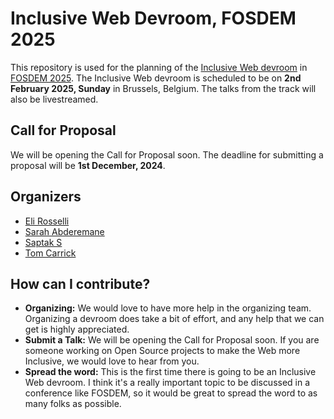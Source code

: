 # Inclusive Web Devroom, FOSDEM 2025

This repository is used for the planning of the [Inclusive Web devroom](https://fosdem.org/2025/schedule/track/inclusive-web/) in [FOSDEM 2025](https://fosdem.org/2025/). The Inclusive Web devroom is scheduled to be on **2nd February 2025, Sunday** in Brussels, Belgium. The talks from the track will also be livestreamed.

## Call for Proposal

We will be opening the Call for Proposal soon. The deadline for submitting a proposal will be **1st December, 2024**.

## Organizers
* [Eli Rosselli](https://github.com/erosselli)
* [Sarah Abderemane](https://sarahabd.com)
* [Saptak S](https://saptaks.website)
* [Tom Carrick](https://carrick.eu/)

## How can I contribute?
- **Organizing:** We would love to have more help in the organizing team. Organizing a devroom does take a bit of effort, and any help that we can get is highly appreciated.
- **Submit a Talk:** We will be opening the Call for Proposal soon. If you are someone working on Open Source projects to make the Web more Inclusive, we would love to hear from you.
- **Spread the word:** This is the first time there is going to be an Inclusive Web devroom. I think it's a really important topic to be discussed in a conference like FOSDEM, so it would be great to spread the word to as many folks as possible.


